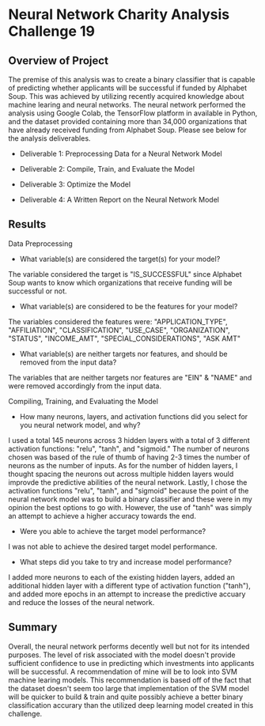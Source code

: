 # Neural Network Charity Analysis Challenge 19

## Overview of Project

The premise of this analysis was to create a binary classifier that is capable of predicting whether applicants will be successful if funded by Alphabet Soup. This was achieved by utilizing recently acquired knowledge about machine learing and neural networks. The neural network performed the analysis using Google Colab, the TensorFlow platform in available in Python, and the dataset provided containing more than 34,000 organizations that have already received funding from Alphabet Soup. Please see below for the analysis deliverables.

- Deliverable 1: Preprocessing Data for a Neural Network Model

- Deliverable 2: Compile, Train, and Evaluate the Model

- Deliverable 3: Optimize the Model

- Deliverable 4: A Written Report on the Neural Network Model 

## Results

Data Preprocessing
- What variable(s) are considered the target(s) for your model?

The variable considered the target is "IS_SUCCESSFUL" since Alphabet Soup wants to know which organizations that receive funding will be successful or not.

- What variable(s) are considered to be the features for your model?

The variables considered the features were: "APPLICATION_TYPE", "AFFILIATION", "CLASSIFICATION", "USE_CASE", "ORGANIZATION", "STATUS", "INCOME_AMT", "SPECIAL_CONSIDERATIONS", "ASK AMT"

- What variable(s) are neither targets nor features, and should be removed from the input data?

The variables that are neither targets nor features are "EIN" & "NAME" and were removed accordingly from the input data.

Compiling, Training, and Evaluating the Model
- How many neurons, layers, and activation functions did you select for you neural network model, and why?

I used a total 145 neurons across 3 hidden layers with a total of 3 different activation functions: "relu", "tanh", and "sigmoid." The number of neurons chosen was based of the rule of thumb of having 2-3 times the number of neurons as the number of inputs. As for the number of hidden layers, I thought spacing the neurons out across multiple hidden layers would improvde the predictive abilities of the neural network. Lastly, I chose the activation functions "relu", "tanh", and "sigmoid" because the point of the neural network model was to build a binary classifier and these were in my opinion the best options to go with. However, the use of "tanh" was simply an attempt to achieve a higher accuracy towards the end. 

- Were you able to achieve the target model performance?

I was not able to achieve the desired target model performance.

- What steps did you take to try and increase model performance?

I added more neurons to each of the existing hidden layers, added an additional hidden layer with a different type of activation function ("tanh"), and added more epochs in an attempt to increase the predictive accuary and reduce the losses of the neural network. 

## Summary

Overall, the neural network performs decently well but not for its intended purposes. The level of risk associated with the model doesn't provide sufficient confidence to use in predicting which investments into applicants will be successful. A recommendation of mine will be to look into SVM machine learing models. 
This recommendation is based off of the fact that the dataset doesn't seem too large that implementation of the SVM model will be quicker to build & train and quite possibly achieve a better binary classification accurary than the utilized deep learning model created in this challenge. 
